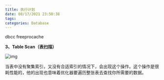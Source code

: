 ```yaml
---
title: 执行计划
date: 08/17/2021 23:50:38
tags: 
categories: Database
---
```

dbcc freeprocache





**3、Table Scan（表扫描）**

![img](https://images2015.cnblogs.com/blog/398358/201511/398358-20151129231503110-677233269.jpg)

当表中没有聚集索引，又没有合适索引的情况下，会出现这个操作。这个操作是很耗性能的，他的出现也意味着优化器要遍历整张表去查找你所需要的数据。


